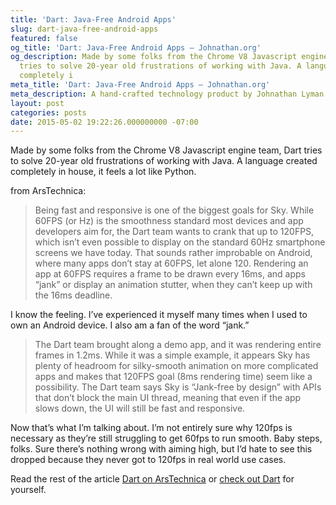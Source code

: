 ```yaml
---
title: 'Dart: Java-Free Android Apps'
slug: dart-java-free-android-apps
featured: false
og_title: 'Dart: Java-Free Android Apps – Johnathan.org'
og_description: Made by some folks from the Chrome V8 Javascript engine team, Dart
  tries to solve 20-year old frustrations of working with Java. A language created
  completely i
meta_title: 'Dart: Java-Free Android Apps – Johnathan.org'
meta_description: A hand-crafted technology product by Johnathan Lyman
layout: post
categories: posts
date: 2015-05-02 19:22:26.000000000 -07:00
---
```


Made by some folks from the Chrome V8 Javascript engine team, Dart tries to solve 20-year old frustrations of working with Java. A language created completely in house, it feels a lot like Python.

from ArsTechnica:

> Being fast and responsive is one of the biggest goals for Sky. While 60FPS (or Hz) is the smoothness standard most devices and app developers aim for, the Dart team wants to crank that up to 120FPS, which isn’t even possible to display on the standard 60Hz smartphone screens we have today. That sounds rather improbable on Android, where many apps don’t stay at 60FPS, let alone 120. Rendering an app at 60FPS requires a frame to be drawn every 16ms, and apps “jank” or display an animation stutter, when they can’t keep up with the 16ms deadline.

I know the feeling. I’ve experienced it myself many times when I used to own an Android device. I also am a fan of the word “jank.”

> The Dart team brought along a demo app, and it was rendering entire frames in 1.2ms. While it was a simple example, it appears Sky has plenty of headroom for silky-smooth animation on more complicated apps and makes that 120FPS goal (8ms rendering time) seem like a possibility. The Dart team says Sky is “Jank-free by design” with APIs that don’t block the main UI thread, meaning that even if the app slows down, the UI will still be fast and responsive.

Now that’s what I’m talking about. I’m not entirely sure why 120fps is necessary as they’re still struggling to get 60fps to run smooth. Baby steps, folks. Sure there’s nothing wrong with aiming high, but I’d hate to see this dropped because they never got to 120fps in real world use cases.

Read the rest of the article [Dart on ArsTechnica](http://arstechnica.com/gadgets/2015/05/01/googles-dart-language-on-android-aims-for-java-free-120-fps-apps/) or [check out Dart](http://dartlang.org) for yourself.

